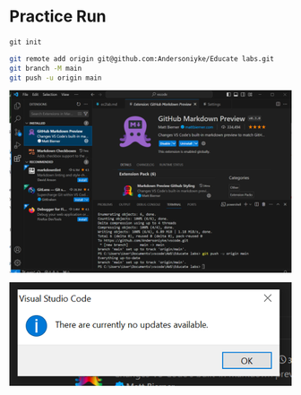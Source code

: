 # Practice Run 


`git init`

```bash
git remote add origin git@github.com:Andersoniyke/Educate labs.git
git branch -M main
git push -u origin main
```

![cool](./Assets/extension%20install.PNG)

![cute](./Assets/vscode%20updated.PNG)


